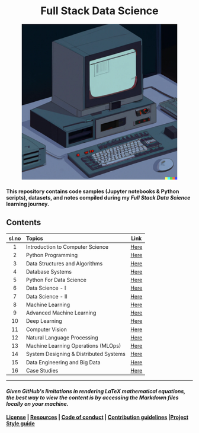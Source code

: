 <h1 align="center">Full Stack Data Science</h1>

<p align="center">
    <a href="https://github.com/kannanjayachandran/Full-Stack-Data-Science"><img src="Logo.png" alt="Logo" height=420></a>
</p>

#### This repository contains code samples (Jupyter notebooks & Python scripts), datasets, and notes compiled during my _Full Stack Data Science_ learning journey.

## Contents

| sl.no | Topics                              |                               Link                                |
| :---: | :---------------------------------- | :---------------------------------------------------------------: |
|   1   | Introduction to Computer Science | [Here](./01.%20Introduction%20to%20Computer%20Science/Readme.md)     |
|   2   | Python Programming | [Here](./02.%20Python%20Programming/Readme.md)                                     |
|   3   | Data Structures and Algorithms | [Here](./03.%20Data%20Structures%20and%20Algorithms/Readme.md)         |
|   4   | Database Systems | [Here](./04.%20Database%20Systems/Readme.md)                                         |
|   5   | Python For Data Science | [Here](./05.%20Python%20for%20Data%20Science/Readme.md)                       |
|   6   | Data Science - I | [Here](./06.%20Data_Science-I/Readme.md)                                             |
|   7   | Data Science - II | [Here](./07.%20Data_Science-II/Readme.md)                                           |
|   8   | Machine Learning | [Here](./08.%20Machine%20Learning/Readme.md)                                         |
|   9   | Advanced Machine Learning | [Here](./09.%20Advanced%20Machine%20Learning/Readme.md)                     |
|  10   | Deep Learning | [Here](./10.%20Deep%20Learning/Readme.md)                                               |
|  11   | Computer Vision | [Here](./11.%20Computer%20Vision/Readme.md)                                           |
|  12   | Natural Language Processing | [Here](./12.%20Natural%20Language%20Processing/Readme.md)                 |
|  13   | Machine Learning Operations (MLOps) | [Here](./13.%20Machine%20Learning%20Operations/Readme.md)         |
|  14   | System Designing & Distributed Systems | [Here](./14.%20System%20Designing%20and%20Distributed%20Systems/Readme.md) |
|  15   | Data Engineering and Big Data | [Here](./15.%20Data%20Engineering/Readme.md)                             |
|  16   | Case Studies | [Here](./16.%20Case%20Studies/Readme.md)                                                  |

---

#### _Given GitHub's limitations in rendering LaTeX mathematical equations, the best way to view the content is by accessing the Markdown files locally on your machine._

**[License](LICENSE) | [Resources](Resources.md) | [Code of conduct](CODE_OF_CONDUCT.md) | [Contribution guidelines](CONTRIBUTING.md) |[Project Style guide](Style_Guide.md)**
